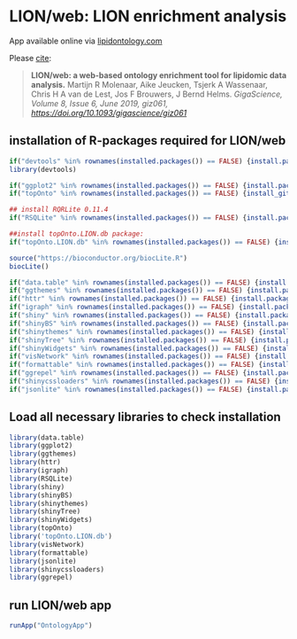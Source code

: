 # LION/web: LION enrichment analysis

App available online via [lipidontology.com](http://www.lipidontology.com)


Please [cite](https://academic.oup.com/gigascience/article/8/6/giz061/5505544):
> **LION/web: a web-based ontology enrichment tool for lipidomic data analysis.**
> Martijn R Molenaar,  Aike Jeucken,  Tsjerk A Wassenaar,  Chris H A van de Lest, Jos F Brouwers,  J Bernd Helms. 
> *GigaScience, Volume 8, Issue 6, June 2019, giz061, https://doi.org/10.1093/gigascience/giz061*



## installation of R-packages required for LION/web
```R
if("devtools" %in% rownames(installed.packages()) == FALSE) {install.packages("devtools",  repos = c(CRAN = "http://cran.rstudio.com"))}
library(devtools)

if("ggplot2" %in% rownames(installed.packages()) == FALSE) {install.packages("ggplot2",  repos = c(CRAN = "http://cran.rstudio.com"))}
if("topOnto" %in% rownames(installed.packages()) == FALSE) {install_github("martijnmolenaar/topOnto")}

## install RQRLite 0.11.4
if("RSQLite" %in% rownames(installed.packages()) == FALSE) {install.packages('https://cran.r-project.org/src/contrib/Archive/RSQLite/RSQLite_0.11.4.tar.gz', repos=NULL, type='source')}

##install topOnto.LION.db package:
if("topOnto.LION.db" %in% rownames(installed.packages()) == FALSE) {install_github("martijnmolenaar/topOnto.LION2.db/topOnto.LION.db")}

source("https://bioconductor.org/biocLite.R")
biocLite()

if("data.table" %in% rownames(installed.packages()) == FALSE) {install.packages("data.table",  repos = c(CRAN = "http://cran.rstudio.com"))}
if("ggthemes" %in% rownames(installed.packages()) == FALSE) {install.packages("ggthemes",  repos = c(CRAN = "http://cran.rstudio.com"))}
if("httr" %in% rownames(installed.packages()) == FALSE) {install.packages("httr",  repos = c(CRAN = "http://cran.rstudio.com"))}
if("igraph" %in% rownames(installed.packages()) == FALSE) {install.packages("igraph", repos = c(CRAN = "http://cran.rstudio.com"))}
if("shiny" %in% rownames(installed.packages()) == FALSE) {install.packages("shiny",  repos = c(CRAN = "http://cran.rstudio.com"))}
if("shinyBS" %in% rownames(installed.packages()) == FALSE) {install.packages("shinyBS",  repos = c(CRAN = "http://cran.rstudio.com"))}
if("shinythemes" %in% rownames(installed.packages()) == FALSE) {install.packages("shinythemes",  repos = c(CRAN = "http://cran.rstudio.com"))}
if("shinyTree" %in% rownames(installed.packages()) == FALSE) {install.packages("shinyTree",  repos = c(CRAN = "http://cran.rstudio.com"))}
if("shinyWidgets" %in% rownames(installed.packages()) == FALSE) {install.packages("shinyWidgets",  repos = c(CRAN = "http://cran.rstudio.com"))}
if("visNetwork" %in% rownames(installed.packages()) == FALSE) {install.packages("visNetwork",  repos = c(CRAN = "http://cran.rstudio.com"))}
if("formattable" %in% rownames(installed.packages()) == FALSE) {install.packages("formattable",  repos = c(CRAN = "http://cran.rstudio.com"))}
if("ggrepel" %in% rownames(installed.packages()) == FALSE) {install.packages("ggrepel",  repos = c(CRAN = "http://cran.rstudio.com"))}
if("shinycssloaders" %in% rownames(installed.packages()) == FALSE) {install.packages("shinycssloaders",  repos = c(CRAN = "http://cran.rstudio.com"))}
if("jsonlite" %in% rownames(installed.packages()) == FALSE) {install.packages("jsonlite",  repos = c(CRAN = "http://cran.rstudio.com"))}

```

## Load all necessary libraries to check installation

```R
library(data.table)
library(ggplot2)
library(ggthemes)
library(httr)
library(igraph)
library(RSQLite)
library(shiny)
library(shinyBS)
library(shinythemes)
library(shinyTree)
library(shinyWidgets)
library(topOnto)
library('topOnto.LION.db')
library(visNetwork)
library(formattable)
library(jsonlite)
library(shinycssloaders)
library(ggrepel)
```

## run LION/web app
```R
runApp("OntologyApp")
```
